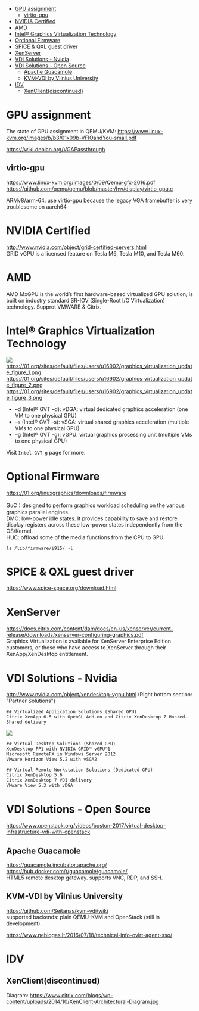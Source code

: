 <!-- TOC -->

- [GPU assignment](#gpu-assignment)
    - [virtio-gpu](#virtio-gpu)
- [NVIDIA Certified](#nvidia-certified)
- [AMD](#amd)
- [Intel® Graphics Virtualization Technology](#intel®-graphics-virtualization-technology)
- [Optional Firmware](#optional-firmware)
- [SPICE & QXL guest driver](#spice--qxl-guest-driver)
- [XenServer](#xenserver)
- [VDI Solutions - Nvidia](#vdi-solutions---nvidia)
- [VDI Solutions - Open Source](#vdi-solutions---open-source)
    - [Apache Guacamole](#apache-guacamole)
    - [KVM-VDI by Vilnius University](#kvm-vdi-by-vilnius-university)
- [IDV](#idv)
    - [XenClient(discontinued)](#xenclientdiscontinued)

<!-- /TOC -->

# GPU assignment
The state of GPU assignment in QEMU/KVM: https://www.linux-kvm.org/images/b/b3/01x09b-VFIOandYou-small.pdf

https://wiki.debian.org/VGAPassthrough

## virtio-gpu
https://www.linux-kvm.org/images/0/09/Qemu-gfx-2016.pdf  
https://github.com/qemu/qemu/blob/master/hw/display/virtio-gpu.c

ARMv8/arm-64: use virtio-gpu because the legacy VGA framebuffer is very troublesome on aarch64

# NVIDIA Certified
http://www.nvidia.com/object/grid-certified-servers.html  
GRID vGPU is a licensed feature on Tesla M6, Tesla M10, and Tesla M60.

# AMD
AMD MxGPU is the world’s first hardware-based virtualized GPU solution, is built on industry standard SR-IOV (Single-Root I/O Virtualization) technology. Supprot VMWARE & Citrix.

# Intel® Graphics Virtualization Technology 
![](https://01.org/sites/default/files/users/u25480/gpu-virtualization-approaches.png)  
https://01.org/sites/default/files/users/u16902/graphics_virtualization_update_figure_1.png  
https://01.org/sites/default/files/users/u16902/graphics_virtualization_update_figure_2.png  
https://01.org/sites/default/files/users/u16902/graphics_virtualization_update_figure_3.png  

* –d (Intel® GVT –d): vDGA: virtual dedicated graphics acceleration (one VM to one physical GPU)
* –s (Intel® GVT -s): vSGA: virtual shared graphics acceleration (multiple VMs to one physical GPU)
* –g (Intel® GVT -g): vGPU: virtual graphics processing unit (multiple VMs to one physical GPU)

Visit `Intel GVT-g` page for more.

# Optional Firmware
https://01.org/linuxgraphics/downloads/firmware

GuC：designed to perform graphics workload scheduling on the various graphics parallel engines.  
DMC: low-power idle states. It provides capability to save and restore display registers across these low-power states independently from the OS/Kernel.  
HUC: offload some of the media functions from the CPU to GPU.  

    ls /lib/firmware/i915/ -l

# SPICE & QXL guest driver
https://www.spice-space.org/download.html

# XenServer
https://docs.citrix.com/content/dam/docs/en-us/xenserver/current-release/downloads/xenserver-configuring-graphics.pdf  
Graphics Virtualization is available for XenServer Enterprise Edition customers, or those who have access to
XenServer through their XenApp/XenDesktop entitlement. 

# VDI Solutions - Nvidia
http://www.nvidia.com/object/xendesktop-vgpu.html
(Right bottom section: "Partner Solutions")

    ## Virtualized Application Solutions (Shared GPU)
    Citrix XenApp 6.5 with OpenGL Add-on and Citrix XenDesktop 7 Hosted-Shared delivery

![](http://www.nvidia.com/content/cloud-computing/images/gridtechnology-softwarediagram-xenapp.png)

    ## Virtual Desktop Solutions (Shared GPU)
    XenDesktop FP1 with NVIDIA GRID™ vGPU™1
    Microsoft RemoteFX in Windows Server 2012
    VMware Horizon View 5.2 with vSGA2

    ## Virtual Remote Workstation Solutions (Dedicated GPU)
    Citrix XenDesktop 5.6
    Citrix XenDesktop 7 VDI delivery
    VMware View 5.3 with vDGA

# VDI Solutions - Open Source
https://www.openstack.org/videos/boston-2017/virtual-desktop-infrastructure-vdi-with-openstack

## Apache Guacamole
https://guacamole.incubator.apache.org/  
https://hub.docker.com/r/guacamole/guacamole/  
HTML5 remote desktop gateway. supports VNC, RDP, and SSH.

## KVM-VDI by Vilnius University
https://github.com/Seitanas/kvm-vdi/wiki  
supported backends: plain QEMU-KVM and OpenStack (still in development).

https://www.neblogas.lt/2016/07/18/technical-info-ovirt-agent-sso/

# IDV
## XenClient(discontinued)
Diagram: https://www.citrix.com/blogs/wp-content/uploads/2014/10/XenClient-Architectural-Diagram.jpg